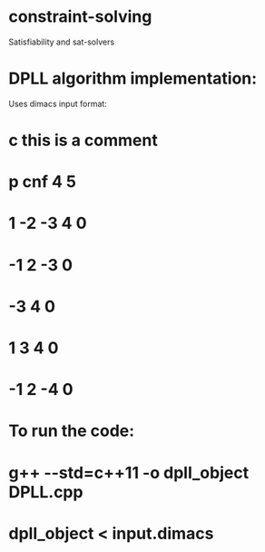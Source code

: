 # constraint-solving
Satisfiability and sat-solvers

# DPLL algorithm implementation:
Uses dimacs input format:

# c this is a comment
# p cnf 4 5
# 1 -2 -3 4 0
# -1 2 -3 0
# -3 4 0
# 1 3 4 0
# -1 2 -4 0

# To run the code:

# g++ --std=c++11 -o dpll_object DPLL.cpp
# dpll_object < input.dimacs
